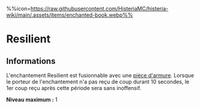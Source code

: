 %%icon=https://raw.githubusercontent.com/HisteriaMC/histeria-wiki/main/.assets/items/enchanted-book.webp%%
# Resilient

## Informations
L'enchantement Resilient est fusionnable avec une [pièce d'armure](https://histeria.fr/wiki/armures).
Lorsque le porteur de l'enchantement n'a pas reçu de coup durant 10 secondes, le 1er coup reçu après cette période sera sans inoffensif.

**Niveau maximum :** 1
